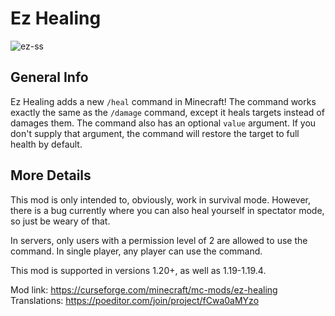 # Ez Healing

![ez-ss](https://github.com/SirJain0/EzHealing/assets/94301223/2e848cfc-9cc4-4f06-91d0-831886bad655)

## General Info

Ez Healing adds a new `/heal` command in Minecraft! The command works exactly the same as the `/damage` command, except it heals targets instead of damages them. The command also has an optional `value` argument. If you don't supply that argument, the command will restore the target to full health by default.

## More Details

This mod is only intended to, obviously, work in survival mode. However, there is a bug currently where you can also heal yourself in spectator mode, so just be weary of that.

In servers, only users with a permission level of 2 are allowed to use the command. In single player, any player can use the command.

This mod is supported in versions 1.20+, as well as 1.19-1.19.4.

Mod link: https://curseforge.com/minecraft/mc-mods/ez-healing
Translations: https://poeditor.com/join/project/fCwa0aMYzo
